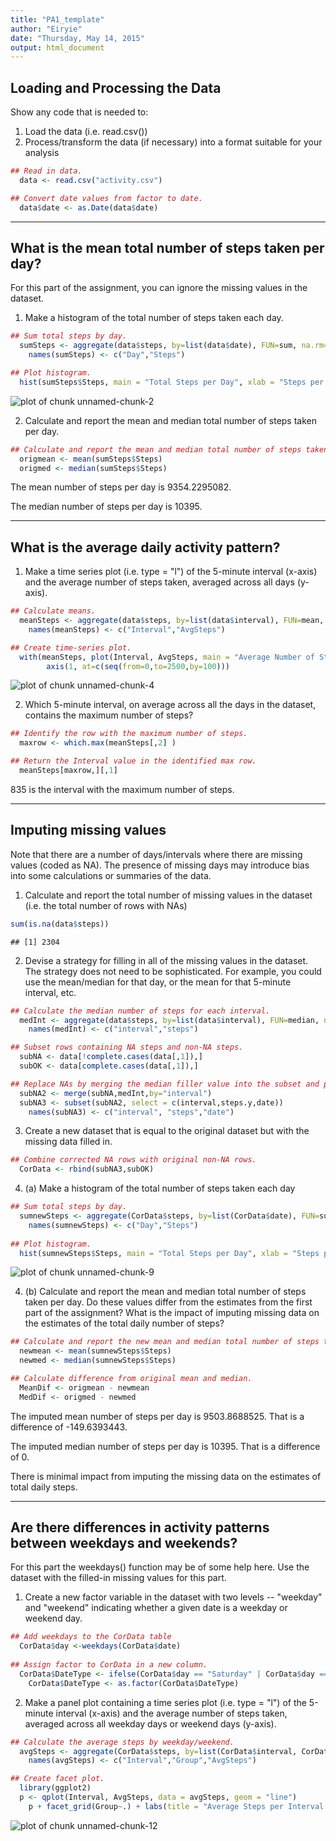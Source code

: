 ```yaml
---
title: "PA1_template"
author: "Eiryie"
date: "Thursday, May 14, 2015"
output: html_document
---
```


Loading and Processing the Data
---
Show any code that is needed to:

1. Load the data (i.e. read.csv())
2. Process/transform the data (if necessary) into a format suitable for your analysis


```r
## Read in data.  
  data <- read.csv("activity.csv")

## Convert date values from factor to date.
  data$date <- as.Date(data$date)
```
---

What is the mean total number of steps taken per day?
---

For this part of the assignment, you can ignore the missing values in the dataset.

1. Make a histogram of the total number of steps taken each day.

```r
## Sum total steps by day.
  sumSteps <- aggregate(data$steps, by=list(data$date), FUN=sum, na.rm=TRUE)
    names(sumSteps) <- c("Day","Steps")

## Plot histogram.
  hist(sumSteps$Steps, main = "Total Steps per Day", xlab = "Steps per Day", ylab = "Count of Days", col = "green")
```

![plot of chunk unnamed-chunk-2](figure/unnamed-chunk-2-1.png) 

2. Calculate and report the mean and median total number of steps taken per day.


```r
## Calculate and report the mean and median total number of steps taken per day
  origmean <- mean(sumSteps$Steps)
  origmed <- median(sumSteps$Steps)
```

The mean number of steps per day is 9354.2295082.

The median number of steps per day is 10395.

---

What is the average daily activity pattern?
---

1. Make a time series plot (i.e. type = "l") of the 5-minute interval (x-axis) and the average number of steps taken, averaged across all days (y-axis).


```r
## Calculate means.
  meanSteps <- aggregate(data$steps, by=list(data$interval), FUN=mean, na.rm=TRUE)
    names(meanSteps) <- c("Interval","AvgSteps")

## Create time-series plot.
  with(meanSteps, plot(Interval, AvgSteps, main = "Average Number of Steps per 5-Minute Interval", xlab = "Interval", ylab = "Average Steps", type = "l", xaxt="n"))
		axis(1, at=c(seq(from=0,to=2500,by=100)))
```

![plot of chunk unnamed-chunk-4](figure/unnamed-chunk-4-1.png) 

2. Which 5-minute interval, on average across all the days in the dataset, contains the maximum number of steps?


```r
## Identify the row with the maximum number of steps.
  maxrow <- which.max(meanSteps[,2] )

## Return the Interval value in the identified max row.
  meanSteps[maxrow,][,1]
```

835 is the interval with the maximum number of steps.

---

Imputing missing values
---

Note that there are a number of days/intervals where there are missing values (coded as NA). The presence of missing days may introduce bias into some calculations or summaries of the data.

1. Calculate and report the total number of missing values in the dataset (i.e. the total number of rows with NAs)


```r
sum(is.na(data$steps))
```

```
## [1] 2304
```

2. Devise a strategy for filling in all of the missing values in the dataset. The strategy does not need to be sophisticated. For example, you could use the mean/median for that day, or the mean for that 5-minute interval, etc.


```r
## Calculate the median number of steps for each interval.
  medInt <- aggregate(data$steps, by=list(data$interval), FUN=median, na.rm=TRUE)
    names(medInt) <- c("interval","steps")

## Subset rows containing NA steps and non-NA steps.
  subNA <- data[!complete.cases(data[,1]),]
  subOK <- data[complete.cases(data[,1]),]	

## Replace NAs by merging the median filler value into the subset and preparing a new data frame with just the needed new columns.
  subNA2 <- merge(subNA,medInt,by="interval")
  subNA3 <- subset(subNA2, select = c(interval,steps.y,date))
    names(subNA3) <- c("interval", "steps","date")
```

3. Create a new dataset that is equal to the original dataset but with the missing data filled in.


```r
## Combine corrected NA rows with original non-NA rows.
  CorData <- rbind(subNA3,subOK)
```

4. (a) Make a histogram of the total number of steps taken each day 


```r
## Sum total steps by day.
  sumnewSteps <- aggregate(CorData$steps, by=list(CorData$date), FUN=sum, na.rm=TRUE)
    names(sumnewSteps) <- c("Day","Steps")
		
## Plot histogram.
  hist(sumnewSteps$Steps, main = "Total Steps per Day", xlab = "Steps per Day", ylab = "Count of Days", col = "blue")
```

![plot of chunk unnamed-chunk-9](figure/unnamed-chunk-9-1.png) 

4. (b) Calculate and report the mean and median total number of steps taken per day. Do these values differ from the estimates from the first part of the assignment? What is the impact of imputing missing data on the estimates of the total daily number of steps?


```r
## Calculate and report the new mean and median total number of steps taken per day.
  newmean <- mean(sumnewSteps$Steps)
  newmed <- median(sumnewSteps$Steps)

## Calculate difference from original mean and median.
  MeanDif <- origmean - newmean
  MedDif <- origmed - newmed
```

The imputed mean number of steps per day is 9503.8688525.  That is a difference of -149.6393443.

The imputed median number of steps per day is 10395.  That is a difference of 0.

There is minimal impact from imputing the missing data on the estimates of total daily steps.

---

Are there differences in activity patterns between weekdays and weekends?
---

For this part the weekdays() function may be of some help here. Use the dataset with the filled-in missing values for this part.

1. Create a new factor variable in the dataset with two levels -- "weekday" and "weekend" indicating whether a given date is a weekday or weekend day.


```r
## Add weekdays to the CorData table
  CorData$day <-weekdays(CorData$date)
	
## Assign factor to CorData in a new column.
  CorData$DateType <- ifelse(CorData$day == "Saturday" | CorData$day == "Sunday" , "weekend","weekday")
    CorData$DateType <- as.factor(CorData$DateType)
```

2. Make a panel plot containing a time series plot (i.e. type = "l") of the 5-minute interval (x-axis) and the average number of steps taken, averaged across all weekday days or weekend days (y-axis). 


```r
## Calculate the average steps by weekday/weekend.
  avgSteps <- aggregate(CorData$steps, by=list(CorData$interval, CorData$DateType), FUN=mean, na.rm=TRUE)
    names(avgSteps) <- c("Interval","Group","AvgSteps")

## Create facet plot.
  library(ggplot2)
  p <- qplot(Interval, AvgSteps, data = avgSteps, geom = "line")
	p + facet_grid(Group~.) + labs(title = "Average Steps per Interval and Date Type", x = "Interval", y = "Average Number of Steps") 
```

![plot of chunk unnamed-chunk-12](figure/unnamed-chunk-12-1.png) 


